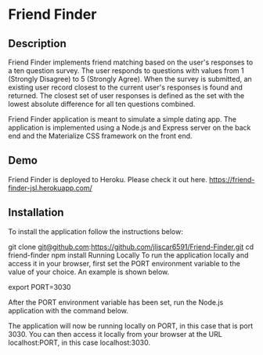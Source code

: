 # Friend Finder 

## Description
Friend Finder implements friend matching based on the user's responses to a ten question survey. The user responds to questions with values from 1 (Strongly Disagree) to 5 (Strongly Agree). When the survey is submitted, an existing user record closest to the current user's responses is found and returned. The closest set of user responses is defined as the set with the lowest absolute difference for all ten questions combined.

Friend Finder application is meant to simulate a simple dating app. The application is implemented using a Node.js and Express server on the back end and the Materialize CSS framework on the front end.

## Demo
Friend Finder is deployed to Heroku. Please check it out here.
https://friend-finder-jsl.herokuapp.com/

## Installation
To install the application follow the instructions below:

git clone git@github.com:https://github.com/jliscar6591/Friend-Finder.git
cd friend-finder
npm install
Running Locally
To run the application locally and access it in your browser, first set the PORT environment variable to the value of your choice. An example is shown below.

export PORT=3030

After the PORT environment variable has been set, run the Node.js application with the command below.

<node server.js>
  
The application will now be running locally on PORT, in this case that is port 3030. You can then access it locally from your browser at the URL localhost:PORT, in this case localhost:3030.
